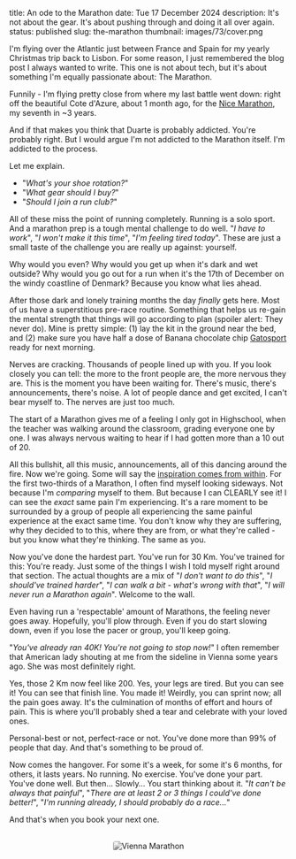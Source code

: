 title: An ode to the Marathon
date: Tue 17 December 2024
description: It's not about the gear. It's about pushing through and doing it all over again.
status: published
slug: the-marathon
thumbnail: images/73/cover.png


I'm flying over the Atlantic just between France and Spain for my yearly Christmas trip back to Lisbon. For some reason, I just remembered the blog post I always wanted to write. This one is not about tech, but it's about something I'm equally passionate about: The Marathon.

Funnily - I'm flying pretty close from where my last battle went down: right off the beautiful Cote d'Azure, about 1 month ago, for the [Nice Marathon](https://cotedazurfrance.com/discover/the-top-events-and-festivals-on-the-cote-dazur/the-alpes-maritimes-nice-cannes-marathon/), my seventh in ~3 years.

And if that makes you think that Duarte is probably addicted. You're probably right. But I would argue I'm not addicted to the Marathon itself. I'm addicted to the process.

Let me explain.


* "_What's your shoe rotation?_"
* "_What gear should I buy?_"
* "_Should I join a run club?_"


All of these miss the point of running completely. Running is a solo sport. And a marathon prep is a tough mental challenge to do well. "_I have to work_", "_I won't make it this time_", "_I'm feeling tired today_". These are just a small taste of the challenge you are really up against: yourself.

Why would you even? Why would you get up when it's dark and wet outside? Why would you go out for a run when it's the 17th of December on the windy coastline of Denmark? Because you know what lies ahead.

After those dark and lonely training months the day _finally_ gets here. Most of us have a superstitious pre-race routine. Something that helps us re-gain the mental strength that things will go according to plan (spoiler alert: They never do). Mine is pretty simple: (1) lay the kit in the ground near the bed, and (2) make sure you have half a dose of Banana chocolate chip [Gatosport](https://www.ekosport.pt/overstims-gatosport-banane-pepites-chocolat-p-9-74741) ready for next morning.

Nerves are cracking. Thousands of people lined up with you. If you look closely you can tell: the more to the front people are, the more nervous they are. This is the moment you have been waiting for. There's music, there's announcements, there's noise. A lot of people dance and get excited, I can't bear myself to. The nerves are just too much.

The start of a Marathon gives me of a feeling I only got in Highschool, when the teacher was walking around the classroom, grading everyone one by one. I was always nervous waiting to hear if I had gotten more than a 10 out of 20.

All this bullshit, all this music, announcements, all of this dancing around the fire. Now we're going. Some will say the [inspiration comes from within](/blog/run-every-day.html). For the first two-thirds of a Marathon, I often find myself looking sideways. Not because I'm _comparing_ myself to them. But because I can CLEARLY see it! I can see the _exact_ same pain I'm experiencing. It's a rare moment to be surrounded by a group of people all experiencing the same painful experience at the exact same time. You don't know why they are suffering, why they decided to to this, where they are from, or what they're called - but you know what they're thinking. The same as you.

Now you've done the hardest part. You've run for 30 Km. You've trained for this: You're ready. Just some of the things I wish I told myself right around that section. The actual thoughts are a mix of "_I don't want to do this_", "_I should've trained harder_", "_I can walk a bit - what's wrong with that_", "_I will never run a Marathon again_". Welcome to the wall.

Even having run a 'respectable' amount of Marathons, the feeling never goes away. Hopefully, you'll plow through. Even if you do start slowing down, even if you lose the pacer or group, you'll keep going.

"_You've already ran 40K! You're not going to stop now!_" I often remember that American lady shouting at me from the sideline in Vienna some years ago. She was most definitely right.

Yes, those 2 Km now feel like 200. Yes, your legs are tired. But you can see it! You can see that finish line. You made it! Weirdly, you can sprint now; all the pain goes away. It's the culmination of months of effort and hours of pain. This is where you'll probably shed a tear and celebrate with your loved ones.

Personal-best or not, perfect-race or not. You've done more than 99% of people that day. And that's something to be proud of.

Now comes the hangover. For some it's a week, for some it's 6 months, for others, it lasts years. No running. No exercise. You've done your part. You've done well. But then… Slowly… You start thinking about it. "_It can't be always that painful_", "_There are at least 2 or 3 things I could've done better!_", "_I'm running already, I should probably do a race..._"

And that's when you book your next one.

<br>

<center>
<img src="{static}/images/73/marathon_single.jpg" alt="Vienna Marathon" style="max-width:50%;border-radius: 4px;filter: grayscale(100%)">
</center>
